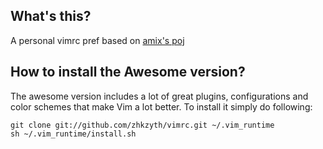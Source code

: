 ## What's this?
A personal vimrc pref based on [amix's poj](https://github.com/amix/vimrc)

## How to install the Awesome version?
The awesome version includes a lot of great plugins, configurations and color schemes that make Vim a lot better. To install it simply do following:

	git clone git://github.com/zhkzyth/vimrc.git ~/.vim_runtime
	sh ~/.vim_runtime/install.sh 
